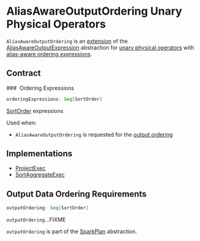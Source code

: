 # AliasAwareOutputOrdering Unary Physical Operators

`AliasAwareOutputOrdering` is an [extension](#contract) of the [AliasAwareOutputExpression](AliasAwareOutputExpression.md) abstraction for [unary physical operators](#implementations) with [alias-aware ordering expressions](#orderingExpressions).

## Contract

### <span id="orderingExpressions"> Ordering Expressions

```scala
orderingExpressions: Seq[SortOrder]
```

[SortOrder](../expressions/SortOrder.md) expressions

Used when:

* `AliasAwareOutputOrdering` is requested for the [output ordering](#outputOrdering)

## Implementations

* [ProjectExec](ProjectExec.md)
* [SortAggregateExec](SortAggregateExec.md)

## <span id="outputOrdering"> Output Data Ordering Requirements

```scala
outputOrdering: Seq[SortOrder]
```

`outputOrdering`...FIXME

`outputOrdering` is part of the [SparkPlan](SparkPlan.md#outputOrdering) abstraction.
